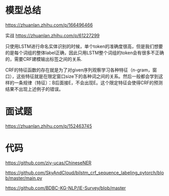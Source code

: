 
# 模型总结
https://zhuanlan.zhihu.com/p/166496466

实战
https://zhuanlan.zhihu.com/p/61227299

只使用LSTM进行命名实体识别的时候，单个token的准确度很高，但是我们想要的是每个词组的整体label正确，因此只用LSTM整个词组的token会有很多不正确的，需要CRF建模输出标签之间的关系.

CRF的特征函数的存在就是为了对given序列观察学习各种特征（n-gram，窗口），这些特征就是在限定窗口size下的各种词之间的关系。然后一般都会学到这样的一条规律（特征）：B后面接E，不会出现E。这个限定特征会使得CRF的预测结果不出现上述例子的错误。

# 面试题
https://zhuanlan.zhihu.com/p/152463745


# 代码
https://github.com/zjy-ucas/ChineseNER

https://github.com/SkyAndCloud/bilstm_crf_sequence_labeling_pytorch/blob/master/main.py

https://github.com/BDBC-KG-NLP/IE-Survey/blob/master